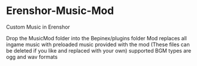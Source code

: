 # Erenshor-Music-Mod
Custom Music in Erenshor




 Drop the MusicMod folder into the Bepinex/plugins folder
 Mod replaces all ingame music with preloaded music provided with the mod 
 (These files can be deleted if you like and replaced with your own)
 supported BGM types are ogg and wav formats

